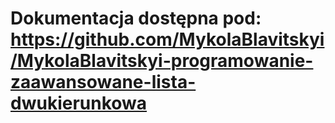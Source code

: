 # Dokumentacja dostępna pod: https://github.com/MykolaBlavitskyi/MykolaBlavitskyi-programowanie-zaawansowane-lista-dwukierunkowa
